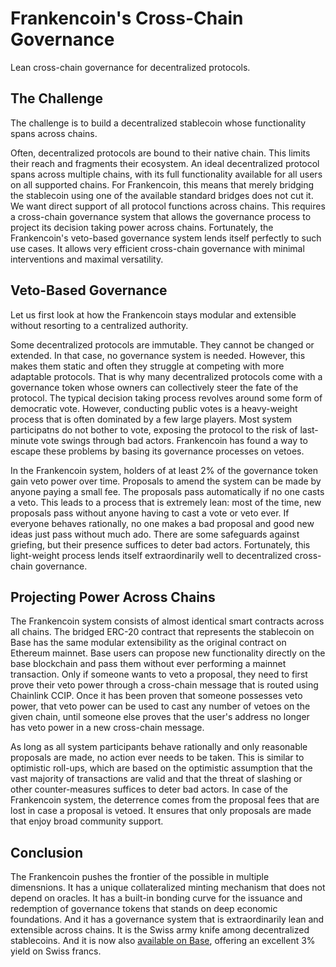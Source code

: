 # Frankencoin's Cross-Chain Governance

Lean cross-chain governance for decentralized protocols.

## The Challenge

The challenge is to build a decentralized stablecoin whose functionality spans across chains.

Often, decentralized protocols are bound to their native chain. This limits their reach and fragments their ecosystem. An ideal decentralized protocol spans across multiple chains, with its full functionality available for all users on all supported chains. For Frankencoin, this means that merely bridging the stablecoin using one of the available standard bridges does not cut it. We want direct support of all protocol functions across chains. This requires a cross-chain governance system that allows the governance process to project its decision taking power across chains. Fortunately, the Frankencoin's veto-based governance system lends itself perfectly to such use cases. It allows very efficient cross-chain governance with minimal interventions and maximal versatility.
 
## Veto-Based Governance

Let us first look at how the Frankencoin stays modular and extensible without resorting to a centralized authority.

Some decentralized protocols are immutable. They cannot be changed or extended. In that case, no governance system is needed. However, this makes them static and often they struggle at competing with more adaptable protocols. That is why many decentralized protocols come with a governance token whose owners can collectively steer the fate of the protocol. The typical decision taking process revolves around some form of democratic vote. However, conducting public votes is a heavy-weight process that is often dominated by a few large players. Most system participatns do not bother to vote, exposing the protocol to the risk of last-minute vote swings through bad actors. Frankencoin has found a way to escape these problems by basing its governance processes on vetoes.

In the Frankencoin system, holders of at least 2% of the governance token gain veto power over time. Proposals to amend the system can be made by anyone paying a small fee. The proposals pass automatically if no one casts a veto. This leads to a process that is extremely lean: most of the time, new proposals pass without anyone having to cast a vote or veto ever. If everyone behaves rationally, no one makes a bad proposal and good new ideas just pass without much ado. There are some safeguards against griefing, but their presence suffices to deter bad actors. Fortunately, this light-weight process lends itself extraordinarily well to decentralized cross-chain governance.

## Projecting Power Across Chains

The Frankencoin system consists of almost identical smart contracts across all chains. The bridged ERC-20 contract that represents the stablecoin on Base has the same modular extensibility as the original contract on Ethereum mainnet. Base users can propose new functionality directly on the base blockchain and pass them without ever performing a mainnet transaction. Only if someone wants to veto a proposal, they need to first prove their veto power through a cross-chain message that is routed using Chainlink CCIP. Once it has been proven that someone possesses veto power, that veto power can be used to cast any number of vetoes on the given chain, until someone else proves that the user's address no longer has veto power in a new cross-chain message.

As long as all system participants behave rationally and only reasonable proposals are made, no action ever needs to be taken. This is similar to optimistic roll-ups, which are based on the optimistic assumption that the vast majority of transactions are valid and that the threat of slashing or other counter-measures suffices to deter bad actors. In case of the Frankencoin system, the deterrence comes from the proposal fees that are lost in case a proposal is vetoed. It ensures that only proposals are made that enjoy broad community support.

## Conclusion

The Frankencoin pushes the frontier of the possible in multiple dimensnions. It has a unique collateralized minting mechanism that does not depend on oracles. It has a built-in bonding curve for the issuance and redemption of governance tokens that stands on deep economic foundations. And it has a governance system that is extraordinarily lean and extensible across chains. It is the Swiss army knife among decentralized stablecoins. And it is now also [available on Base](https://basescan.org/address/0xD4dD9e2F021BB459D5A5f6c24C12fE09c5D45553), offering an excellent 3% yield on Swiss francs.